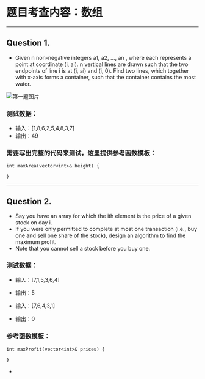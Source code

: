 # 题目考查内容：数组
---
## Question 1.
- Given n non-negative integers a1, a2, ..., an , where each represents a point at coordinate (i, ai). n vertical lines are drawn such that the two endpoints of line i is at (i, ai) and (i, 0). Find two lines, which together with x-axis forms a container, such that the container contains the most water.

![第一题图片](https://github.com/sjtu-cybersmart/AllForOffer/blob/master/19-03-13/1.jpg)

### 测试数据：
  - 输入：[1,8,6,2,5,4,8,3,7]
  - 输出：49
### 需要写出完整的代码来测试，这里提供参考函数模板：
  ```
  int maxArea(vector<int>& height) {
    
  }
  ```
---
## Question 2.
- Say you have an array for which the ith element is the price of a given stock on day i.
- If you were only permitted to complete at most one transaction (i.e., buy one and sell one share of the stock), design an algorithm to find the maximum profit.
- Note that you cannot sell a stock before you buy one.

### 测试数据：
  - 输入：[7,1,5,3,6,4]
  - 输出：5

  - 输入：[7,6,4,3,1]
  - 输出：0

### 参考函数模板：
  ```
  int maxProfit(vector<int>& prices) {
     
  }
```
- 
